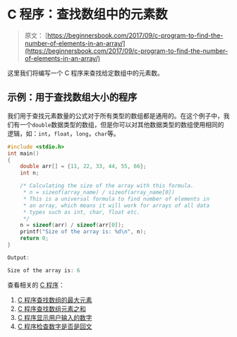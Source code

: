# C 程序：查找数组中的元素数

> 原文： [https://beginnersbook.com/2017/09/c-program-to-find-the-number-of-elements-in-an-array/](https://beginnersbook.com/2017/09/c-program-to-find-the-number-of-elements-in-an-array/)

这里我们将编写一个 C 程序来查找给定数组中的元素数。

## 示例：用于查找数组大小的程序

我们用于查找元素数量的公式对于所有类型的数组都是通用的。在这个例子中，我们有一个`double`数据类型的数组，但是你可以对其他数据类型的数组使用相同的逻辑，如：`int`，`float`，`long`，`char`等。

```c
#include <stdio.h>
int main()
{
    double arr[] = {11, 22, 33, 44, 55, 66};
    int n;

    /* Calculating the size of the array with this formula.
     * n = sizeof(array_name) / sizeof(array_name[0])
     * This is a universal formula to find number of elements in
     * an array, which means it will work for arrays of all data
     * types such as int, char, float etc.
     */
    n = sizeof(arr) / sizeof(arr[0]);
    printf("Size of the array is: %d\n", n);
    return 0;
}

Output:
```

```c
Size of the array is: 6
```

查看相关的 [C 程序](https://beginnersbook.com/2015/02/simple-c-programs/)：

1.  [C 程序查找数组的最大元素](https://beginnersbook.com/2015/02/c-program-to-find-largest-element-of-an-array/)
2.  [C 程序查找数组元素之和](https://beginnersbook.com/2014/06/c-program-to-find-sum-of-array-elements-using-pointers-recursion-functions/)
3.  [C 程序显示用户输入的数字](https://beginnersbook.com/2017/09/c-program-to-print-an-integer-entered-by-a-user/)
4.  [C 程序检查数字是否是回文](https://beginnersbook.com/2015/02/c-program-to-check-if-a-number-is-palindrome-or-not/)